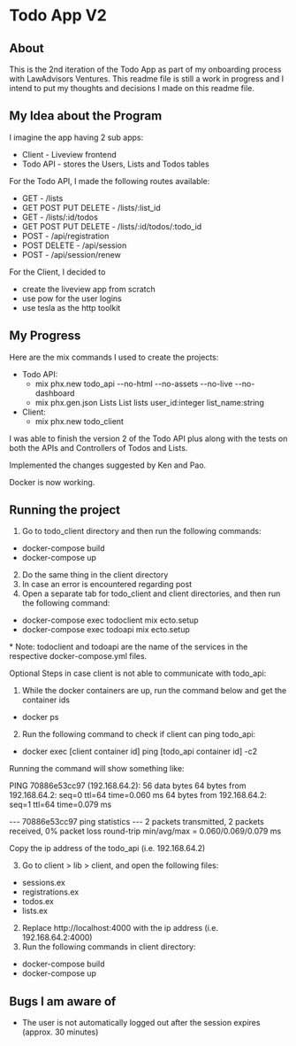# Todo App V2

## About

This is the 2nd iteration of the Todo App as part of my onboarding process with LawAdvisors Ventures.
This readme file is still a work in progress and I intend to put my thoughts and decisions I made on this readme file.

## My Idea about the Program

I imagine the app having 2 sub apps:
 - Client - Liveview frontend
 - Todo API - stores the Users, Lists and Todos tables

For the Todo API, I made the following routes available:
 - GET - /lists
 - GET POST PUT DELETE - /lists/:list_id
 - GET - /lists/:id/todos
 - GET POST PUT DELETE - /lists/:id/todos/:todo_id
 - POST - /api/registration
 - POST DELETE - /api/session
 - POST - /api/session/renew

For the Client, I decided to 
  - create the liveview app from scratch
  - use pow for the user logins
  - use tesla as the http toolkit

## My Progress

Here are the mix commands I used to create the projects:
* Todo API:
    - mix phx.new todo_api --no-html --no-assets --no-live --no-dashboard
    - mix phx.gen.json Lists List lists user_id:integer list_name:string
* Client:
    - mix phx.new todo_client

I was able to finish the version 2 of the Todo API plus along with the tests on both the APIs and Controllers of Todos and Lists.

Implemented the changes suggested by Ken and Pao.

Docker is now working.

## Running the project

1. Go to todo_client directory and then run the following commands:
  - docker-compose build
  - docker-compose up
2. Do the same thing in the client directory
3. In case an error is encountered regarding post
4. Open a separate tab for todo_client and client directories, and then run the following command:
  - docker-compose exec todoclient mix ecto.setup
  - docker-compose exec todoapi mix ecto.setup
  
  \* Note: todoclient and todoapi are the name of the services in the respective docker-compose.yml files.

Optional Steps in case client is not able to communicate with todo_api:
1. While the docker containers are up, run the command below and get the container ids
  - docker ps
2. Run the following command to check if client can ping todo_api:
  - docker exec [client container id] ping [todo_api container id] -c2

  Running the command will show something like:

  PING 70886e53cc97 (192.168.64.2): 56 data bytes
  64 bytes from 192.168.64.2: seq=0 ttl=64 time=0.060 ms
  64 bytes from 192.168.64.2: seq=1 ttl=64 time=0.079 ms

  --- 70886e53cc97 ping statistics ---
  2 packets transmitted, 2 packets received, 0% packet loss
  round-trip min/avg/max = 0.060/0.069/0.079 ms

  Copy the ip address of the todo_api (i.e. 192.168.64.2)

3. Go to client > lib > client, and open the following files:
  - sessions.ex
  - registrations.ex
  - todos.ex
  - lists.ex
2. Replace http://localhost:4000 with the ip address (i.e. 192.168.64.2:4000)
3. Run the following commands in client directory:
  - docker-compose build
  - docker-compose up

## Bugs I am aware of

 - The user is not automatically logged out after the session expires (approx. 30 minutes)